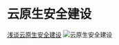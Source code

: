 # 云原生安全建设
[浅谈云原生安全建设](https://mp.weixin.qq.com/s/HA_w_gEe-GOFZXGsOg_Iog)
![云原生安全建设](https://user-images.githubusercontent.com/1846319/200225899-189f0ae1-a24c-4478-9cbf-1da26eba90ad.png)

